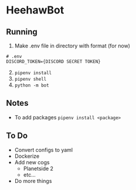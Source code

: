 # HeehawBot

## Running
1. Make .env file in directory with format (for now)
```
# .env
DISCORD_TOKEN={DISCORD SECRET TOKEN}
```
2. `pipenv install`
3. `pipenv shell`
4. `python -m bot`

## Notes
* To add packages `pipenv install <package>`

## To Do
* Convert configs to yaml
* Dockerize
* Add new cogs
    * Planetside 2
    * etc...
* Do more things